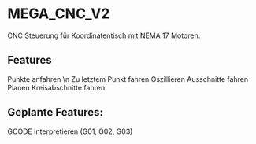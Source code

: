 # MEGA_CNC_V2
 
CNC Steuerung für Koordinatentisch mit NEMA 17 Motoren.

## Features

Punkte anfahren \n
Zu letztem Punkt fahren
Oszillieren
Ausschnitte fahren
Planen
Kreisabschnitte fahren

## Geplante Features:

GCODE Interpretieren (G01, G02, G03)
